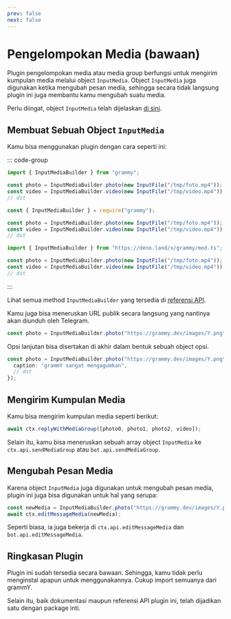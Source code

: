```yaml
---
prev: false
next: false
---
```


# Pengelompokan Media (bawaan)

Plugin pengelompokan media atau media group berfungsi untuk mengirim kumpulan media melalui object `InputMedia`.
Object `InputMedia` juga digunakan ketika mengubah pesan media, sehingga secara tidak langsung plugin ini juga membantu kamu mengubah suatu media.

Perlu diingat, object `InputMedia` telah dijelaskan [di sini](https://core.telegram.org/bots/api#inputmedia).

## Membuat Sebuah Object `InputMedia`

Kamu bisa menggunakan plugin dengan cara seperti ini:

::: code-group

```ts [TypeScript]
import { InputMediaBuilder } from "grammy";

const photo = InputMediaBuilder.photo(new InputFile("/tmp/foto.mp4"));
const video = InputMediaBuilder.video(new InputFile("/tmp/video.mp4"));
// dst
```

```js [JavaScript]
const { InputMediaBuilder } = require("grammy");

const photo = InputMediaBuilder.photo(new InputFile("/tmp/foto.mp4"));
const video = InputMediaBuilder.video(new InputFile("/tmp/video.mp4"));
// dst
```

```ts [Deno]
import { InputMediaBuilder } from "https://deno.land/x/grammy/mod.ts";

const photo = InputMediaBuilder.photo(new InputFile("/tmp/foto.mp4"));
const video = InputMediaBuilder.video(new InputFile("/tmp/video.mp4"));
// dst
```

:::

Lihat semua method `InputMediaBuilder` yang tersedia di [referensi API](https://deno.land/x/grammy/mod.ts?s=InputMediaBuilder).

Kamu juga bisa meneruskan URL publik secara langsung yang nantinya akan diunduh oleh Telegram.

```ts
const photo = InputMediaBuilder.photo("https://grammy.dev/images/Y.png");
```

Opsi lanjutan bisa disertakan di akhir dalam bentuk sebuah object opsi.

```ts
const photo = InputMediaBuilder.photo("https://grammy.dev/images/Y.png", {
  caption: "grammY sangat mengagumkan",
  // dst
});
```

## Mengirim Kumpulan Media

Kamu bisa mengirim kumpulan media seperti berikut:

```ts
await ctx.replyWithMediaGroup([photo0, photo1, photo2, video]);
```

Selain itu, kamu bisa meneruskan sebuah array object `InputMedia` ke `ctx.api.sendMediaGroup` atau `bot.api.sendMediaGroup`.

## Mengubah Pesan Media

Karena object `InputMedia` juga digunakan untuk mengubah pesan media, plugin ini juga bisa digunakan untuk hal yang serupa:

```ts
const newMedia = InputMediaBuilder.photo("https://grammy.dev/images/Y.png");
await ctx.editMessageMedia(newMedia);
```

Seperti biasa, ia juga bekerja di `ctx.api.editMessageMedia` dan `bot.api.editMessageMedia`.

## Ringkasan Plugin

Plugin ini sudah tersedia secara bawaan.
Sehingga, kamu tidak perlu menginstal apapun untuk menggunakannya.
Cukup import semuanya dari grammY.

Selain itu, baik dokumentasi maupun referensi API plugin ini, telah dijadikan satu dengan package inti.
